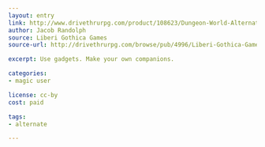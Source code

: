 ```yaml
---
layout: entry
link: http://www.drivethrurpg.com/product/108623/Dungeon-World-Alternative-Playbooks
author: Jacob Randolph
source: Liberi Gothica Games
source-url: http://drivethrurpg.com/browse/pub/4996/Liberi-Gothica-Games

excerpt: Use gadgets. Make your own companions.

categories:
- magic user

license: cc-by
cost: paid

tags:
- alternate

---
```

